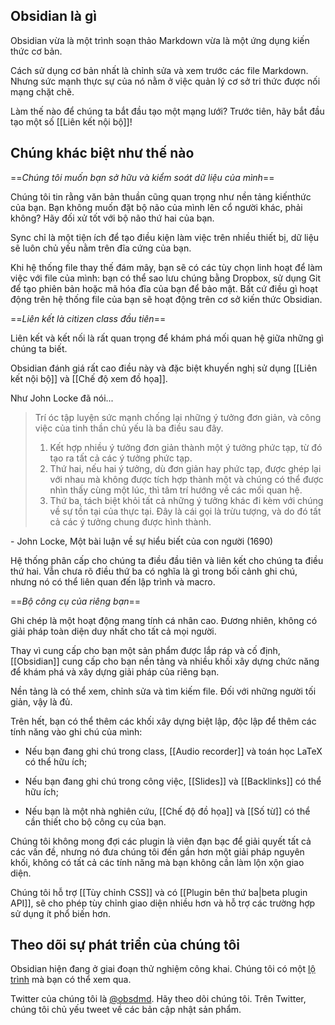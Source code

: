## Obsidian là gì

Obsidian vừa là một trình soạn thảo Markdown vừa là một ứng dụng kiến ​​thức cơ bản.

Cách sử dụng cơ bản nhất là chỉnh sửa và xem trước các file Markdown. Nhưng sức mạnh thực sự của nó nằm ở việc quản lý cơ sở tri thức được nối mạng chặt chẽ.

Làm thế nào để chúng ta bắt đầu tạo một mạng lưới? Trước tiên, hãy bắt đầu tạo một số [[Liên kết nội bộ]]!

## Chúng khác biệt như thế nào

==*Chúng tôi muốn bạn sở hữu và kiểm soát dữ liệu của mình*==

Chúng tôi tin rằng văn bản thuần cũng quan trọng như nền tảng kiến ​​thức của bạn. Bạn không muốn đặt bộ não của mình lên cổ người khác, phải không? Hãy đối xử tốt với bộ não thứ hai của bạn.

Sync chỉ là một tiện ích để tạo điều kiện làm việc trên nhiều thiết bị, dữ liệu sẽ luôn chủ yếu nằm trên đĩa cứng của bạn.

Khi hệ thống file thay thế đám mây, bạn sẽ có các tùy chọn linh hoạt để làm việc với file của mình: bạn có thể sao lưu chúng bằng Dropbox, sử dụng Git để tạo phiên bản hoặc mã hóa đĩa của bạn để bảo mật. Bất cứ điều gì hoạt động trên hệ thống file của bạn sẽ hoạt động trên cơ sở kiến ​​thức Obsidian.

==*Liên kết là citizen class đầu tiên*==

Liên kết và kết nối là rất quan trọng để khám phá mối quan hệ giữa những gì chúng ta biết.

Obsidian đánh giá rất cao điều này và đặc biệt khuyến nghị sử dụng [[Liên kết nội bộ]] và [[Chế độ xem đồ họa]].

Như John Locke đã nói...

> Trí óc tập luyện sức mạnh chống lại những ý tưởng đơn giản, và công việc của tinh thần chủ yếu là ba điều sau đây.
> 1. Kết hợp nhiều ý tưởng đơn giản thành một ý tưởng phức tạp, từ đó tạo ra tất cả các ý tưởng phức tạp.
> 2. Thứ hai, nếu hai ý tưởng, dù đơn giản hay phức tạp, được ghép lại với nhau mà không được tích hợp thành một và chúng có thể được nhìn thấy cùng một lúc, thì tâm trí hướng về các mối quan hệ.
> 3. Thứ ba, tách biệt khỏi tất cả những ý tưởng khác đi kèm với chúng về sự tồn tại của thực tại. Đây là cái gọi là trừu tượng, và do đó tất cả các ý tưởng chung được hình thành.

 \- John Locke, Một bài luận về sự hiểu biết của con người (1690)
 
Hệ thống phân cấp cho chúng ta điều đầu tiên và liên kết cho chúng ta điều thứ hai. Vẫn chưa rõ điều thứ ba có nghĩa là gì trong bối cảnh ghi chú, nhưng nó có thể liên quan đến lập trình và macro.

==*Bộ công cụ của riêng bạn*==

Ghi chép là một hoạt động mang tính cá nhân cao. Đương nhiên, không có giải pháp toàn diện duy nhất cho tất cả mọi người.

Thay vì cung cấp cho bạn một sản phẩm được lắp ráp và cố định, [[Obsidian]] cung cấp cho bạn nền tảng và nhiều khối xây dựng chức năng để khám phá và xây dựng giải pháp của riêng bạn.

Nền tảng là có thể xem, chỉnh sửa và tìm kiếm file. Đối với những người tối giản, vậy là đủ.

Trên hết, bạn có thể thêm các khối xây dựng biệt lập, độc lập để thêm các tính năng vào ghi chú của mình:

- Nếu bạn đang ghi chú trong class, [[Audio recorder]] và toán học LaTeX có thể hữu ích;

- Nếu bạn đang ghi chú trong công việc, [[Slides]] và [[Backlinks]] có thể hữu ích;

- Nếu bạn là một nhà nghiên cứu, [[Chế độ đồ họa]] và [[Số từ]] có thể cần thiết cho bộ công cụ của bạn.

Chúng tôi không mong đợi các plugin là viên đạn bạc để giải quyết tất cả các vấn đề, nhưng nó đưa chúng tôi đến gần hơn một giải pháp nguyên khối, không có tất cả các tính năng mà bạn không cần làm lộn xộn giao diện.

Chúng tôi hỗ trợ [[Tùy chỉnh CSS]] và có [[Plugin bên thứ ba|beta plugin API]], sẽ cho phép tùy chỉnh giao diện nhiều hơn và hỗ trợ các trường hợp sử dụng ít phổ biến hơn.

## Theo dõi sự phát triển của chúng tôi

Obsidian hiện đang ở giai đoạn thử nghiệm công khai. Chúng tôi có một [lộ trình](https://trello.com/b/Psqfqp7I/obsidian-roadmap) mà bạn có thể xem qua.

Twitter của chúng tôi là [@obsdmd](https://twitter.com/obsdmd). Hãy theo dõi chúng tôi. Trên Twitter, chúng tôi chủ yếu tweet về các bản cập nhật sản phẩm.
